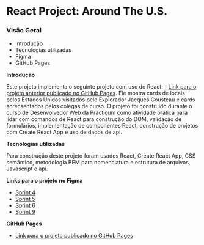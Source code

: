 # React Project: Around The U.S.

### Visão Geral

- Introdução
- Tecnologias utilizadas
- Figma
- GitHub Pages

**Introdução**

Este projeto implementa o seguinte projeto com uso do React: - [Link para o projeto anterior publicado no GitHub Pages](https://hainaha.github.io/web_project_4/).
Ele mostra cards de locais pelos Estados Unidos visitados pelo Explorador Jacques Cousteau e cards acrecsentados pelos colegas de curso. O projeto foi construído durante o curso de Desenvolvedor Web da Practicum como atividade prática para lidar com comandos de React para construção do DOM, validação de formulários, implementação de componentes React, construção de projetos com Create React App e uso de dados de api.

**Tecnologias utilizadas**

Para construção deste projeto foram usados React, Create React App, CSS semântico, metodologia BEM para nomenclatura e estrutura de arquivos, Javascript e api.

**Links para o projeto no Figma**

- [Sprint 4](https://www.figma.com/file/SurN1jaeEQIhuZEDMhmWWf/Sprint-4-Around-The-U.S.-desktop-mobile?node-id=0%3A1)
- [Sprint 5](<https://www.figma.com/file/HD3sjY52cfmedXVdlxkhZ0/WEB%2C-Sprint-5-(10.1)%3A-EUA-Afora-%7C-desktop-%2B-mobile?node-id=0%3A1>)
- [Sprint 6](https://www.figma.com/file/Pk5nFBSV295thBCWU6jwW5/WEB.Sprint-6%3A-Around-The-U.S.-pt?node-id=0%3A1)
- [Sprint 9](https://www.figma.com/file/lEGbFrRr3ft9xIfxp1RFSz/WEB-Sprint-9%3A-JavaScript-Aplic%C3%A1vel?node-id=0%3A1)

**GitHub Pages**

- [Link para o projeto publicado no GitHub Pages](https://hainaha.github.io/react-around-auth/)
